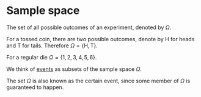# Sample space

The set of all possible outcomes of an experiment, denoted by $\Omega$.

For a tossed coin, there are two possible outcomes, denote by H for heads and T
for tails. Therefore $\Omega = \{\text{H}, \text{T}\}$.

For a regular die $\Omega = \{1,2,3,4,5,6\}$.

We think of [events](202210061555) as subsets of the sample space $\Omega$.

The set $\Omega$ is also known as the certain event, since some member of
$\Omega$ is guaranteed to happen.
